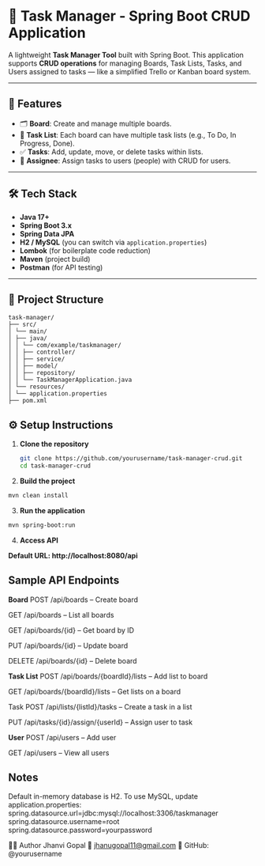 # 🧠 Task Manager - Spring Boot CRUD Application

A lightweight **Task Manager Tool** built with Spring Boot. This application supports **CRUD operations** for managing Boards, Task Lists, Tasks, and Users assigned to tasks — like a simplified Trello or Kanban board system.

---

## 🚀 Features

- 🗂️ **Board**: Create and manage multiple boards.
- 📝 **Task List**: Each board can have multiple task lists (e.g., To Do, In Progress, Done).
- ✅ **Tasks**: Add, update, move, or delete tasks within lists.
- 👤 **Assignee**: Assign tasks to users (people) with CRUD for users.

---

## 🛠️ Tech Stack

- **Java 17+**
- **Spring Boot 3.x**
- **Spring Data JPA**
- **H2 / MySQL** (you can switch via `application.properties`)
- **Lombok** (for boilerplate code reduction)
- **Maven** (project build)
- **Postman** (for API testing)

---

## 📁 Project Structure
```
task-manager/
├── src/
│ └── main/
│ ├── java/
│ │ └── com/example/taskmanager/
│ │ ├── controller/
│ │ ├── service/
│ │ ├── model/
│ │ ├── repository/
│ │ └── TaskManagerApplication.java
│ └── resources/
│ └── application.properties
├── pom.xml
```

## ⚙️ Setup Instructions

1. **Clone the repository**
   ```bash
   git clone https://github.com/yourusername/task-manager-crud.git
   cd task-manager-crud
   ```

2. **Build the project**

```bash
mvn clean install
```

3. **Run the application**

```bash
mvn spring-boot:run
```

4. **Access API**

**Default URL: http://localhost:8080/api**

## Sample API Endpoints
**Board**
POST /api/boards – Create board

GET /api/boards – List all boards

GET /api/boards/{id} – Get board by ID

PUT /api/boards/{id} – Update board

DELETE /api/boards/{id} – Delete board

**Task List**
POST /api/boards/{boardId}/lists – Add list to board

GET /api/boards/{boardId}/lists – Get lists on a board

Task
POST /api/lists/{listId}/tasks – Create a task in a list

PUT /api/tasks/{id}/assign/{userId} – Assign user to task

**User**
POST /api/users – Add user

GET /api/users – View all users

## Notes
Default in-memory database is H2.
To use MySQL, update application.properties:
spring.datasource.url=jdbc:mysql://localhost:3306/taskmanager
spring.datasource.username=root
spring.datasource.password=yourpassword

🙋‍♀️ Author
Jhanvi Gopal
📧 jhanugopal11@gmail.com
📌 GitHub: @yourusername




